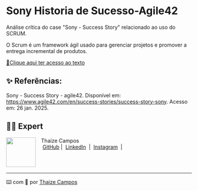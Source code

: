 # Sony Historia de Sucesso-Agile42

Análise crítica do case "Sony - Success Story" relacionado ao uso do SCRUM.

O Scrum é um framework ágil usado para gerenciar projetos e promover a entrega incremental de produtos.

<a href="output/SONY e Agile42 caso de sucesso do SCRUM.pdf" title="Read PDF"> 📕Clique aqui ter acesso ao texto</a>

## ✨ Referências:
Sony - Success Story - agile42. Disponível em: 
https://www.agile42.com/en/success-stories/success-story-sony. Acesso em: 26 jan. 2025.

## 👨‍💻 Expert

<p>
    <img 
      align=left 
      margin=10 
      width=80 
      src="https://avatars.githubusercontent.com/u/189490122?v=4"
    />
    <p>&nbsp&nbsp&nbspThaize Campos<br>
    &nbsp&nbsp&nbsp
    <a href="https://github.com/Thaizebmc/">
    GitHub</a>&nbsp;|&nbsp;
    <a href="https://www.linkedin.com/in/thaize-barbosa-mendes-campos-63b47427a/">LinkedIn</a>
&nbsp;|&nbsp;
    <a href="https://www.instagram.com/camposthaize/">
    Instagram</a>
&nbsp;|&nbsp;</p>
</p>
<br/><br/>
<p>

---

⌨️ com 💜 por [Thaize Campos](https://github.com/Thaizebmc/)
